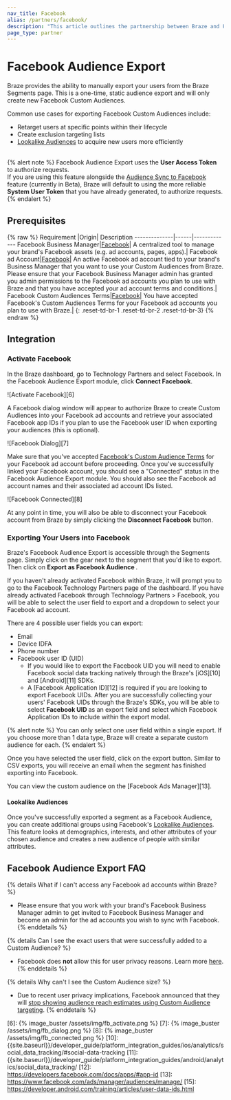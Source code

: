 ```yaml
---
nav_title: Facebook
alias: /partners/facebook/
description: "This article outlines the partnership between Braze and Facebook, a leading social platform for brands to reach and engage with their customers."
page_type: partner
---
```


# Facebook Audience Export

Braze provides the ability to manually export your users from the Braze Segments page. This is a one-time, static audience export and will only create new Facebook Custom Audiences.

Common use cases for exporting Facebook Custom Audiences include:
- Retarget users at specific points within their lifecycle
- Create exclusion targeting lists
- [Lookalike Audiences][4] to acquire new users more efficiently
<br><br>

{% alert note %}
Facebook Audience Export uses the __User Access Token__ to authorize requests.<br>
If you are using this feature alongside the [Audience Sync to Facebook]({{site.baseurl}}/audience_sync_facebook/) feature (currently in Beta), Braze will default to using the more reliable __System User Token__ that you have already generated, to authorize requests.
{% endalert %}

## Prerequisites

{% raw %}
Requirement   |Origin| Description
--------------|------|-------------
Facebook Business Manager|[Facebook][1]| A centralized tool to manage your brand's Facebook assets (e.g. ad accounts, pages, apps).|
Facebook ad Account|[Facebook][2]| An active Facebook ad account tied to your brand's Business Manager that you want to use your Custom Audiences from Braze. <br> Please ensure that your Facebook Business Manager admin has granted you admin permissions to the Facebook ad accounts you plan to use with Braze and that you have accepted your ad account terms and conditions.|
Facebook Custom Audiences Terms|[Facebook][3]| You have accepted Facebook's Custom Audiences Terms for your Facebook ad accounts you plan to use with Braze.|
{: .reset-td-br-1 .reset-td-br-2 .reset-td-br-3}
{% endraw %}

## Integration

### Activate Facebook

In the Braze dashboard, go to Technology Partners and select Facebook. In the Facebook Audience Export module, click <b>Connect Facebook</b>.

![Activate Facebook][6]

A Facebook dialog window will appear to authorize Braze to create Custom Audiences into your Facebook ad accounts and retrieve your associated Facebook app IDs if you plan to use the Facebook user ID when exporting your audiences (this is optional).

![Facebook Dialog][7]

Make sure that you've accepted [Facebook's Custom Audience Terms][3] for your Facebook ad account before proceeding. Once you've successfully linked your Facebook account, you should see a "Connected" status in the Facebook Audience Export module. You should also see the Facebook ad account names and their associated ad account IDs listed. 

![Facebook Connected][8]

At any point in time, you will also be able to disconnect your Facebook account from Braze by simply clicking the <b>Disconnect Facebook</b> button.

### Exporting Your Users into Facebook

Braze's Facebook Audience Export is accessible through the Segments page. Simply click on the gear next to the segment that you'd like to export. Then click on <b> Export as Facebook Audience </b>.

If you haven't already activated Facebook within Braze, it will prompt you to go to the Facebook Technology Partners page of the dashboard. If you have already activated Facebook through Technology Partners > Facebook, you will be able to select the user field to export and a dropdown to select your Facebook ad account.

There are 4 possible user fields you can export:  

- Email
- Device IDFA
- Phone number
- Facebook user ID (UID)
  - If you would like to export the Facebook UID you will need to enable Facebook social data tracking natively through the  Braze's [iOS][10] and [Android][11] SDKs.
  - A [Facebook Application ID][12] is required if you are looking to export Facebook UIDs. After you are successfully collecting your users' Facebook UIDs through the Braze's SDKs, you will be able to select <b> Facebook UID </b> as an export field and select which Facebook Application IDs to include within the export modal.

{% alert note %}
You can only select one user field within a single export. If you choose more than 1 data type, Braze will create a separate custom audience for each.
{% endalert %}

Once you have selected the user field, click on the export button. Similar to CSV exports, you will receive an email when the segment has finished exporting into Facebook.

You can view the custom audience on the [Facebook Ads Manager][13].

#### Lookalike Audiences

Once you've successfully exported a segment as a Facebook Audience, you can create additional groups using Facebook's [Lookalike Audiences][4]. This feature looks at demographics, interests, and other attributes of your chosen audience and creates a new audience of people with similar attributes.

## Facebook Audience Export FAQ

{% details What if I can't access any Facebook ad accounts within Braze? %}
- Please ensure that you work with your brand's Facebook Business Manager admin to get invited to Facebook Business Manager and become an admin for the ad accounts you wish to sync with Facebook.
{% enddetails %}

{% details Can I see the exact users that were successfully added to a Custom Audience? %}
- Facebook does **not** allow this for user privacy reasons. Learn more [here](https://www.facebook.com/business/help/112061095610075).
{% enddetails %}

{% details Why can't I see the Custom Audience size? %}
- Due to recent user privacy implications, Facebook announced that they will [stop showing audience reach estimates using Custom Audience targeting](https://marketingland.com/exclusive-facebook-will-no-longer-show-audience-reach-estimates-for-custom-audiences-after-vulnerability-detected-236923).
{% enddetails %}

[1]: https://www.facebook.com/business/help/113163272211510?id=180505742745347
[2]: https://www.facebook.com/business/help/910137316041095?id=420299598837059
[3]: https://www.facebook.com/ads/manage/customaudiences/tos.php
[4]: https://www.facebook.com/business/help/164749007013531?id=401668390442328
[5]: https://developers.facebook.com/docs/marketing-apis
[6]: {% image_buster /assets/img/fb_activate.png %}
[7]: {% image_buster /assets/img/fb_dialog.png %}
[8]: {% image_buster /assets/img/fb_connected.png %}
[10]: {{site.baseurl}}/developer_guide/platform_integration_guides/ios/analytics/social_data_tracking/#social-data-tracking
[11]: {{site.baseurl}}/developer_guide/platform_integration_guides/android/analytics/social_data_tracking/
[12]: https://developers.facebook.com/docs/apps/#app-id
[13]: https://www.facebook.com/ads/manager/audiences/manage/
[15]: https://developer.android.com/training/articles/user-data-ids.html
